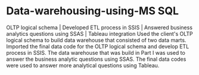 # Data-warehousing-using-MS SQL
OLTP logical schema | Developed ETL process in SSIS | Answered business analytics questions using SSAS | Tableau integration
Used the client's OLTP logical schema to build data warehouse that consisted of two data marts. Imported the final data code for the OLTP logical schema and develop ETL process in SSIS. The data warehouse that was build in Part I was used to answer the business analytic questions using SSAS. The final data codes were used to answer more analytical questions using Tableau.
